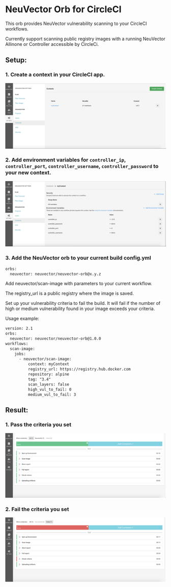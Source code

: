 # NeuVector Orb for CircleCI

This orb provides NeuVector vulnerability scanning to your CircleCI workflows.

Currently support scanning public registry images with a running NeuVector Allinone or Controller accessible by CircleCi.

## Setup:

### 1. Create a context in your CircleCI app.

![Set context](images/context.png?raw=true)

### 2. Add environment variables for `controller_ip`, `controller_port`, `controller_username`, `controller_password` to your new context.

![Set env](images/env.png?raw=true)

### 3. Add the NeuVector orb to your current build config.yml

```
orbs:
  neuvector: neuvector/neuvector-orb@x.y.z
```

Add neuvector/scan-image with parameters to your current workflow.

The registry_url is a public registry where the image is saved.

Set up your vulnerability criteria to fail the build. It will fail if the number of high or medium vulnerability found in your image exceeds your criteria.

Usage example:

```
version: 2.1
orbs:
  neuvector: neuvector/neuvector-orb@1.0.0
workflows:
  scan-image:
    jobs:
      - neuvector/scan-image:
          context: myContext
          registry_url: https://registry.hub.docker.com
          repository: alpine
          tag: "3.4"
          scan_layers: false
          high_vul_to_fail: 0
          medium_vul_to_fail: 3
```

## Result:

### 1. Pass the criteria you set

![Pass criteria](images/pass.png?raw=true)

### 2. Fail the criteria you set

![Fail criteria](images/fail.png?raw=true)

